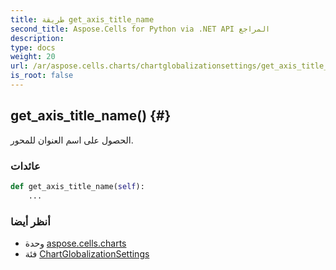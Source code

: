 ```yaml
---
title: طريقة get_axis_title_name
second_title: Aspose.Cells for Python via .NET API المراجع
description:
type: docs
weight: 20
url: /ar/aspose.cells.charts/chartglobalizationsettings/get_axis_title_name/
is_root: false
---
```

##  get_axis_title_name() {#}
الحصول على اسم العنوان للمحور.


###  عائدات




```python
def get_axis_title_name(self):
    ...
```





###  أنظر أيضا
* وحدة [aspose.cells.charts](../../)
* فئة [ChartGlobalizationSettings](/cells/python-net/ar/aspose.cells.charts/chartglobalizationsettings)
